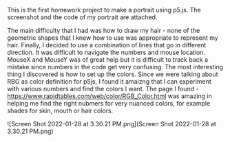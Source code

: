   This is the first homework project to make a portrait using p5.js. The screenshot and the code of my portrait are attached.
  
  The main difficulty that I had was how to draw my hair - none of the geometric shapes that I knew how to use was appropriate to represent my hair. Finally, I decided to use a combination of lines that go in different direction. It was difficult to navigate the numbers and mouse location. MouseX and MouseY was of great help but it is difficult to track back a mistake since numbers in the code get very confusing.
  The most interesting thing I discovered is how to set up the colors. Since we were talking about RBG as color definition for p5js, I found it amaizng that I can experiment with various numbers and find the colors I want. The page I found - https://www.rapidtables.com/web/color/RGB_Color.html was amazing in helping me find the right nubmers for very nuanced colors, for example shades for skin, mouth or hair colors.
  
  ![Screen Shot 2022-01-28 at 3.30.21 PM.png](Screen Shot 2022-01-28 at 3.30.21 PM.png)
